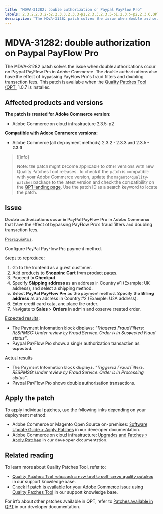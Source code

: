 ```yaml
---
title: "MDVA-31282: double authorization on Paypal PayFlow Pro"
labels: 2.3.2,2.3.2-p2,2.3.3,2.3.3-p1,2.3.5,2.3.5-p1,2.3.5-p2,2.3.6,QPT 1.0.7,QPT patches,Magento Commerce,Magento Commerce Cloud,PayFlow Pro,double authorization,fraud filter,support tools,Adobe Commmerce,cloud infrastructure,on-premises
description: "The MDVA-31282 patch solves the issue when double authorizations occur on Paypal PayFlow Pro in Adobe Commerce. The double authorizations also have the effect of bypassing PayFlow Pro's fraud filters and doubling transaction fees. This patch is available when the [Quality Patches Tool (QPT)](https://support.magento.com/hc/en-us/articles/360047139492) 1.0.7 is installed."
---
```


# MDVA-31282: double authorization on Paypal PayFlow Pro

The MDVA-31282 patch solves the issue when double authorizations occur on Paypal PayFlow Pro in Adobe Commerce. The double authorizations also have the effect of bypassing PayFlow Pro's fraud filters and doubling transaction fees. This patch is available when the [Quality Patches Tool (QPT)](https://support.magento.com/hc/en-us/articles/360047139492) 1.0.7 is installed.

## Affected products and versions

**The patch is created for Adobe Commerce version:**

* Adobe Commerce on cloud infrastructure 2.3.5-p2

**Compatible with Adobe Commerce versions:**

* Adobe Commerce (all deployment methods) 2.3.2 - 2.3.3 and 2.3.5 - 2.3.6

>![info]
>
>Note: the patch might become applicable to other versions with new Quality Patches Tool releases. To check if the patch is compatible with your Adobe Commerce version, update the `magento/quality-patches` package to the latest version and check the compatibility on the [QPT landing page](https://devdocs.magento.com/quality-patches/tool.html#patch-grid). Use the patch ID as a search keyword to locate the patch.

## Issue

Double authorizations occur in PayPal PayFlow Pro in Adobe Commerce that have the effect of bypassing PayFlow Pro's fraud filters and doubling transaction fees.

<ins>Prerequisites</ins>:

Configure PayPal PayFlow Pro payment method.

<ins>Steps to reproduce</ins>:

1. Go to the frontend as a guest customer.
1. Add products to **Shopping Cart** from product pages.
1. Proceed to **Checkout**.
1. Specify **Shipping address** as an address in Country \#1 (Example: UK address), and select a shipping method.
1. Select **PayPal PayFlow Pro** as the payment method. Specify the **Billing address** as an address in Country \#2 (Example: USA address).
1. Enter credit card data, and place the order.
1. Navigate to **Sales** > **Orders** in admin and observe created order.

<ins>Expected results</ins>:

* The Payment Information block displays: *"Triggered Fraud Filters: RESPMSG: Under review by Fraud Service*. *Order is in Suspected Fraud status"*.
* Paypal PayFlow Pro shows a single authorization transaction as expected.

<ins>Actual results</ins>:

* The Payment Information block displays: *"Triggered Fraud Filters: RESPMSG: Under review by Fraud Service*. *Order is in Processing status"*.
* Paypal PayFlow Pro shows double authorization transactions.

## Apply the patch

To apply individual patches, use the following links depending on your deployment method:

* Adobe Commerce or Magento Open Source on-premises: [Software Update Guide > Apply Patches](https://devdocs.magento.com/guides/v2.4/comp-mgr/patching/mqp.html) in our developer documentation.
* Adobe Commerce on cloud infrastructure: [Upgrades and Patches > Apply Patches](https://devdocs.magento.com/cloud/project/project-patch.html) in our developer documentation.

## Related reading

To learn more about Quality Patches Tool, refer to:

* [Quality Patches Tool released: a new tool to self-serve quality patches](https://support.magento.com/hc/en-us/articles/360047139492) in our support knowledge base.
* [Check if patch is available for your Adobe Commerce issue using Quality Patches Tool](https://support.magento.com/hc/en-us/articles/360047125252) in our support knowledge base.

For info about other patches available in QPT, refer to [Patches available in QPT](https://devdocs.magento.com/quality-patches/tool.html#patch-grid) in our developer documentation.